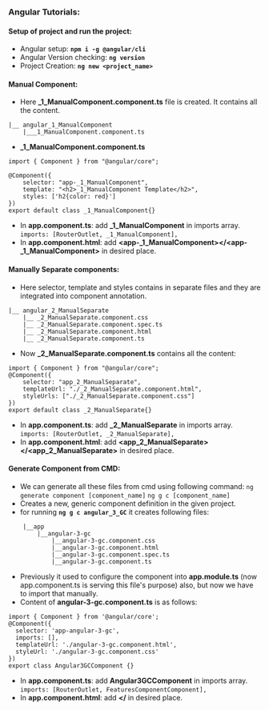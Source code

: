 ### Angular Tutorials:
#### Setup of project and run the project:
- Angular setup:
    **``` npm i -g @angular/cli ```**
- Angular Version checking:
    **``` ng version ```**
- Project Creation: 
    **``` ng new <project_name> ```**

    
#### Manual Component:
- Here **_1_ManualComponent.component.ts** file is created. It contains all the content.
```
|__ angular_1_ManualComponent
    |___1_ManualComponent.component.ts
```

- **_1_ManualComponent.component.ts**
```
import { Component } from "@angular/core";

@Component({
    selector: "app-_1_ManualComponent",
    template: "<h2>_1_ManualComponent Template</h2>",
    styles: ['h2{color: red}']
})
export default class _1_ManualComponent{}
```

- In **app.component.ts**: add **_1_ManualComponent** in imports array.
```imports: [RouterOutlet, _1_ManualComponent],```
- In **app.component.html**: add **<app-_1_ManualComponent></<app-_1_ManualComponent>** in desired place.

#### Manually Separate components:
- Here selector, template and styles contains in separate files and they are integrated into component annotation.
```
|__ angular_2_ManualSeparate
    |__ _2_ManualSeparate.component.css
    |__ _2_ManualSeparate.component.spec.ts
    |__ _2_ManualSeparate.component.html
    |__ _2_ManualSeparate.component.ts
```
- Now **_2_ManualSeparate.component.ts** contains all the content:
```
import { Component } from "@angular/core";
@Component({
    selector: "app_2_ManualSeparate",
    templateUrl: "./_2_ManualSeparate.component.html",
    styleUrls: ["./_2_ManualSeparate.component.css"]
})
export default class _2_ManualSeparate{}
```
- In **app.component.ts**: add **_2_ManualSeparate** in imports array.
```imports: [RouterOutlet, _2_ManualSeparate],```
- In **app.component.html**: add **<app_2_ManualSeparate></<app_2_ManualSeparate>** in desired place.


#### Generate Component from CMD:
- We can generate all these files from cmd using following command:
```ng generate component [component_name]```
```ng g c [component_name]```
- Creates a new, generic component definition in the given project. 
- for running **```ng g c angular_3_GC```** it creates following files:
```
    |__app
        |__angular-3-gc
            |__angular-3-gc.component.css
            |__angular-3-gc.component.html
            |__angular-3-gc.component.spec.ts
            |__angular-3-gc.component.ts
```
- Previously it used to configure the component into **app.module.ts** (now app.component.ts is serving this file's purpose) also, but now we have to import that manually.
- Content of **angular-3-gc.component.ts** is as follows:
```
import { Component } from '@angular/core';
@Component({
  selector: 'app-angular-3-gc',
  imports: [],
  templateUrl: './angular-3-gc.component.html',
  styleUrl: './angular-3-gc.component.css'
})
export class Angular3GCComponent {}
```

- In **app.component.ts**: add **Angular3GCComponent** in imports array.
```imports: [RouterOutlet, FeaturesComponentComponent],```
- In **app.component.html**: add **<app-angular-3-gc></<app-angular-3-gc>** in desired place.